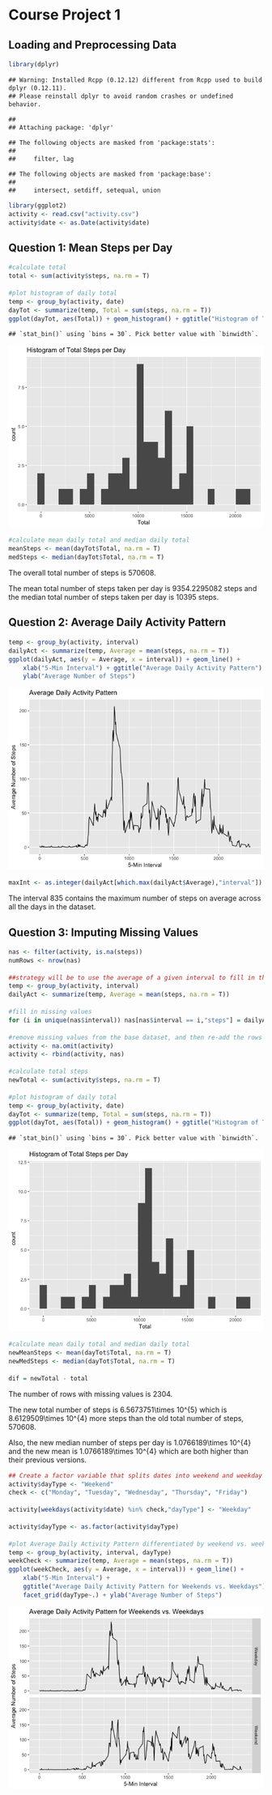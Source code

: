 # Course Project 1



## Loading and Preprocessing Data

```r
library(dplyr)
```

```
## Warning: Installed Rcpp (0.12.12) different from Rcpp used to build dplyr (0.12.11).
## Please reinstall dplyr to avoid random crashes or undefined behavior.
```

```
## 
## Attaching package: 'dplyr'
```

```
## The following objects are masked from 'package:stats':
## 
##     filter, lag
```

```
## The following objects are masked from 'package:base':
## 
##     intersect, setdiff, setequal, union
```

```r
library(ggplot2)
activity <- read.csv("activity.csv")
activity$date <- as.Date(activity$date)
```


## Question 1: Mean Steps per Day

```r
#calculate total
total <- sum(activity$steps, na.rm = T) 

#plot histogram of daily total
temp <- group_by(activity, date)
dayTot <- summarize(temp, Total = sum(steps, na.rm = T))
ggplot(dayTot, aes(Total)) + geom_histogram() + ggtitle("Histogram of Total Steps per Day")
```

```
## `stat_bin()` using `bins = 30`. Pick better value with `binwidth`.
```

![](PA1_template_files/figure-html/q1-1.png)<!-- -->

```r
#calculate mean daily total and median daily total
meanSteps <- mean(dayTot$Total, na.rm = T)
medSteps <- median(dayTot$Total, na.rm = T)
```
The overall total number of steps is 570608.

The mean total number of steps taken per day is 9354.2295082 steps and the median total number of steps taken per day is 10395 steps.

## Question 2: Average Daily Activity Pattern

```r
temp <- group_by(activity, interval)
dailyAct <- summarize(temp, Average = mean(steps, na.rm = T))
ggplot(dailyAct, aes(y = Average, x = interval)) + geom_line() + 
    xlab("5-Min Interval") + ggtitle("Average Daily Activity Pattern") +
    ylab("Average Number of Steps")
```

![](PA1_template_files/figure-html/q2-1.png)<!-- -->

```r
maxInt <- as.integer(dailyAct[which.max(dailyAct$Average),"interval"])
```
The interval 835 contains the maximum number of steps on average across all the days in the dataset.

## Question 3: Imputing Missing Values

```r
nas <- filter(activity, is.na(steps))
numRows <- nrow(nas)

##strategy will be to use the average of a given interval to fill in the missing value
temp <- group_by(activity, interval)
dailyAct <- summarize(temp, Average = mean(steps, na.rm = T))

#fill in missing values
for (i in unique(nas$interval)) nas[nas$interval == i,"steps"] = dailyAct[dailyAct$interval == i, "Average"]

#remove missing values from the base dataset, and then re-add the rows with the new values
activity <- na.omit(activity)
activity <- rbind(activity, nas)

#calculate total steps
newTotal <- sum(activity$steps, na.rm = T) 

#plot histogram of daily total
temp <- group_by(activity, date)
dayTot <- summarize(temp, Total = sum(steps, na.rm = T))
ggplot(dayTot, aes(Total)) + geom_histogram() + ggtitle("Histogram of Total Steps per Day")
```

```
## `stat_bin()` using `bins = 30`. Pick better value with `binwidth`.
```

![](PA1_template_files/figure-html/q3-1.png)<!-- -->

```r
#calculate mean daily total and median daily total
newMeanSteps <- mean(dayTot$Total, na.rm = T)
newMedSteps <- median(dayTot$Total, na.rm = T)

dif = newTotal - total
```
The number of rows with missing values is 2304.

The new total number of steps is 6.5673751\times 10^{5} which is 8.6129509\times 10^{4} more steps than the old total number of steps, 570608. 

Also, the new median number of steps per day is 1.0766189\times 10^{4} and the new mean is 1.0766189\times 10^{4} which are both higher than their previous versions. 



```r
## Create a factor variable that splits dates into weekend and weekday
activity$dayType <- "Weekend"
check <- c("Monday", "Tuesday", "Wednesday", "Thursday", "Friday")

activity[weekdays(activity$date) %in% check,"dayType"] <- "Weekday"

activity$dayType <- as.factor(activity$dayType)

#plot Average Daily Activity Pattern differentiated by weekend vs. weekday
temp <- group_by(activity, interval, dayType)
weekCheck <- summarize(temp, Average = mean(steps, na.rm = T))
ggplot(weekCheck, aes(y = Average, x = interval)) + geom_line() + 
    xlab("5-Min Interval") + 
    ggtitle("Average Daily Activity Pattern for Weekends vs. Weekdays") +
    facet_grid(dayType~.) + ylab("Average Number of Steps")
```

![](PA1_template_files/figure-html/q4-1.png)<!-- -->
